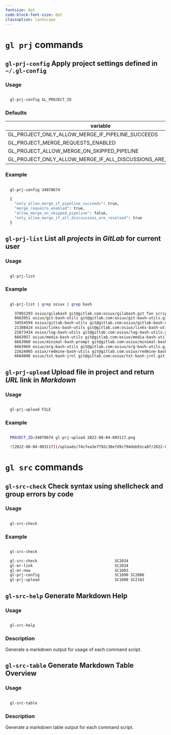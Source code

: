 ```yaml
---
fontsize: 8pt
code-block-font-size: 8pt
classoption: landscape
---
```


# `gl prj` commands


## `gl-prj-config` Apply project settings defined in `~/.gl-config`

### Usage

```bash

  gl-prj-config GL_PROJECT_ID

```

### Defaults

| variable                                                     | value |
|--------------------------------------------------------------|-------|
| GL_PROJECT_ONLY_ALLOW_MERGE_IF_PIPELINE_SUCCEEDS             | true  |
| GL_PROJECT_MERGE_REQUESTS_ENABLED                            | true  |
| GL_PROJECT_ALLOW_MERGE_ON_SKIPPED_PIPELINE                   | false |
| GL_PROJECT_ONLY_ALLOW_MERGE_IF_ALL_DISCUSSIONS_ARE_RESOLVED  | true  |

### Example

```bash

  gl-prj-config 34078674

  {
    "only_allow_merge_if_pipeline_succeeds": true,
    "merge_requests_enabled": true,
    "allow_merge_on_skipped_pipeline": false,
    "only_allow_merge_if_all_discussions_are_resolved": true
  }

```


## `gl-prj-list` List all _projects_ in _GitLab_ for current user

### Usage

```bash

  gl-prj-list

```

### Example

```bash

  gl-prj-list | grep osiux | grep bash

	37091293 osiux/gilabash git@gitlab.com:osiux/gilabash.git fun scripts in bash
	6663951 osiux/git-bash-utils git@gitlab.com:osiux/git-bash-utils.git Repository of bash scripts for various git utils.
	34554594 osiux/gitlab-bash-utils git@gitlab.com:osiux/gitlab-bash-utils.git Useful bash scripts for various gitlab utils.
	21388424 osiux/links-bash-utils git@gitlab.com:osiux/links-bash-utils.git organize bookmarks from links.txt and convert to links.org
	22673434 osiux/log-bash-utils git@gitlab.com:osiux/log-bash-utils.git useful scripts for logs files
	6663957 osiux/media-bash-utils git@gitlab.com:osiux/media-bash-utils.git organize photos and videos using metadata
	6663960 osiux/minimal-bash-prompt git@gitlab.com:osiux/minimal-bash-prompt.git A minimal prompt for bash
	6663969 osiux/org-bash-utils git@gitlab.com:osiux/org-bash-utils.git utils bash scripts for org-mode
	22624065 osiux/redmine-bash-utils git@gitlab.com:osiux/redmine-bash-utils.git Bash scripts for using Redmine from TTY
	6664008 osiux/txt-bash-jrnl git@gitlab.com:osiux/txt-bash-jrnl.git A simple command line journal application that stores your journal in a plain text file, developed in bash and inspired in http://jrnl.sh

```


## `gl-prj-upload` Upload file in project and return _URL_ link in _Markdown_

### Usage

```bash

  gl-prj-upload FILE

```

### Example

```bash

  PROJECT_ID=34078674 gl-prj-upload 2022-08-04-003117.png

  ![2022-08-04-003117](/uploads/74cfea3e7792c30efd9c794deb91ca8f/2022-08-04-003117.png)

```


# `gl src` commands


## `gl-src-check` Check syntax using shellcheck and group errors by code

### Usage

```bash

  gl-src-check

```

### Example

```bash

  gl-src-check

  gl-src-check                                  SC2034
  gl-mr-link                                    SC2034
  gl-mr-new                                     SC1003
  gl-prj-config                                 SC1090 SC2086
  gl-prj-upload                                 SC1090 SC2162

```


## `gl-src-help` Generate Markdown Help

### Usage

```bash

  gl-src-help

```

### Description

Generate a markdown output for usage of each command script.


## `gl-src-table` Generate Markdown Table Overview

### Usage

```bash

  gl-src-table

```

### Description

Generate a markdown table output for each command script.

